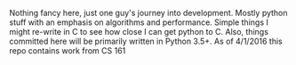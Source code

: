 Nothing fancy here, just one guy's journey into development. Mostly python stuff with an emphasis on algorithms and performance. Simple things I might re-write in C to see how close I can get python to C. Also, things committed here will be primarily written in Python 3.5+. 
As of 4/1/2016 this repo contains work from CS 161
